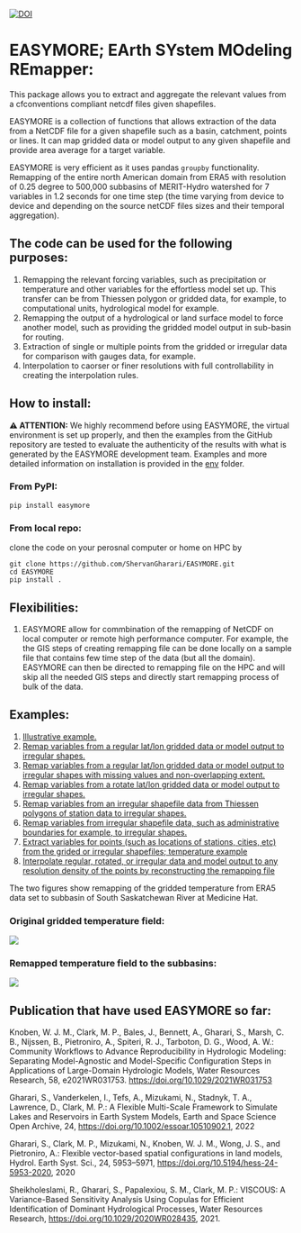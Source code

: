 [![DOI](https://zenodo.org/badge/316842913.svg)](https://zenodo.org/badge/latestdoi/316842913)

# EASYMORE; EArth SYstem MOdeling REmapper:

This package allows you to extract and aggregate the relevant values from a
cfconventions compliant netcdf files given shapefiles.

EASYMORE is a collection of functions that allows extraction of the data from a NetCDF file for a given shapefile such as a basin, catchment, points or lines. It can map gridded data or model output to any given shapefile and provide area average for a target variable.

EASYMORE is very efficient as it uses pandas `groupby` functionality. Remapping of the entire north American domain from ERA5 with resolution of 0.25 degree to 500,000 subbasins of MERIT-Hydro watershed for 7 variables in 1.2 seconds for one time step (the time varying from device to device and depending on the source netCDF files sizes and their temporal aggregation).

## The code can be used for the following purposes:

1. Remapping the relevant forcing variables, such as precipitation or temperature and other variables for the effortless model set up. This transfer can be from Thiessen polygon or gridded data, for example, to computational units, hydrological model for example.
2. Remapping the output of a hydrological or land surface model to force another model, such as providing the gridded model output in sub-basin for routing.
3. Extraction of single or multiple points from the gridded or irregular data for comparison with gauges data, for example.
4. Interpolation to caorser or finer resolutions with full controllability in creating the interpolation rules.

## How to install:

**⚠ ATTENTION:**
We highly recommend before using EASYMORE, the virtual environment is set up properly, and then the examples from the GitHub repository are tested to evaluate the authenticity of the results with what is generated by the EASYMORE development team. Examples and more detailed information on installation is provided in the [env](https://github.com/ShervanGharari/EASYMORE/tree/main/env) folder.

### From PyPI:

`pip install easymore`

### From local repo:

clone the code on your perosnal computer or home on HPC by

```
git clone https://github.com/ShervanGharari/EASYMORE.git
cd EASYMORE
pip install .
```

## Flexibilities:

1. EASYMORE allow for commbination of the remapping of NetCDF on local computer or remote high performance computer. For example, the the GIS steps of creating remapping file can be done locally on a sample file that contains few time step of the data (but all the domain). EASYMORE can then be directed to remapping file on the HPC and will skip all the needed GIS steps and directly start remapping process of bulk of the data.

## Examples:

1. [Illustrative example.](https://github.com/ShervanGharari/EASYMORE/blob/main/examples/00_test_example.ipynb)
2. [Remap variables from a regular lat/lon gridded data or model output to irregular shapes.](https://github.com/ShervanGharari/EASYMORE/blob/main/examples/01_ERA5_Regular_Lat_Lon.ipynb)
3. [Remap variables from a regular lat/lon gridded data or model output to irregular shapes with missing values and non-overlapping extent.](https://github.com/ShervanGharari/EASYMORE/blob/main/examples/02_ERA5_Regular_Lat_Lon_NaN.ipynb)
4. [Remap variables from a rotate lat/lon gridded data or model output to irregular shapes.](https://github.com/ShervanGharari/EASYMORE/blob/main/examples/03_WRF_Rotated_Lat_Lon.ipynb)
5. [Remap variables from an irregular shapefile data from Thiessen polygons of station data to irregular shapes.](https://github.com/ShervanGharari/EASYMORE/blob/main/examples/04_Thiessen_Polygons_SCDNA.ipynb)
6. [Remap variables from irregular shapefile data, such as administrative boundaries for example, to irregular shapes.](https://github.com/ShervanGharari/EASYMORE/blob/main/examples/05_irregular_shapes.ipynb)
7. [Extract variables for points (such as locations of stations, cities, etc) from the grided or irregular shapefiles; temperature example](https://github.com/ShervanGharari/EASYMORE/blob/main/examples/07_GRACE_capitals.ipynb)
8. [Interpolate regular, rotated, or irregular data and model output to any resolution density of the points by reconstructing the remapping file](https://github.com/ShervanGharari/EASYMORE/blob/main/examples/92_WRF_interpolation.ipynb)

The two figures show remapping of the gridded temperature from ERA5 data set to subbasin of South Saskatchewan River at Medicine Hat.

### Original gridded temperature field:

![](https://github.com/ShervanGharari/EASYMORE/blob/main/fig/Gird_new.png)

### Remapped temperature field to the subbasins:

![](https://github.com/ShervanGharari/EASYMORE/blob/main/fig/Remapped_new.png)

## Publication that have used EASYMORE so far:

Knoben, W. J. M., Clark, M. P., Bales, J., Bennett, A., Gharari, S., Marsh, C. B., Nijssen, B., Pietroniro, A., Spiteri, R. J., Tarboton, D. G., Wood, A. W.: Community Workflows to Advance Reproducibility in Hydrologic Modeling: Separating Model-Agnostic and Model-Specific Configuration Steps in Applications of Large-Domain Hydrologic Models, Water Resources Research, 58, e2021WR031753. https://doi.org/10.1029/2021WR031753

Gharari, S., Vanderkelen, I., Tefs, A., Mizukami, N., Stadnyk, T. A., Lawrence, D., Clark, M. P.: A Flexible Multi-Scale Framework to Simulate Lakes and Reservoirs in Earth System Models, Earth and Space Science Open Archive, 24, https://doi.org/10.1002/essoar.10510902.1, 2022

Gharari, S., Clark, M. P., Mizukami, N., Knoben, W. J. M., Wong, J. S., and Pietroniro, A.: Flexible vector-based spatial configurations in land models, Hydrol. Earth Syst. Sci., 24, 5953–5971, https://doi.org/10.5194/hess-24-5953-2020, 2020

Sheikholeslami, R., Gharari, S., Papalexiou, S. M., Clark, M. P.: VISCOUS: A Variance-Based Sensitivity Analysis Using Copulas for Efficient Identification of Dominant Hydrological Processes, Water Resources Research, https://doi.org/10.1029/2020WR028435, 2021.
